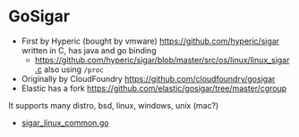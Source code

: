 # GoSigar

- First by Hyperic (bought by vmware) https://github.com/hyperic/sigar written in C, has java and go binding
  - https://github.com/hyperic/sigar/blob/master/src/os/linux/linux_sigar.c also using `/proc`
- Originally by CloudFoundry https://github.com/cloudfoundry/gosigar
- Elastic has a fork https://github.com/elastic/gosigar/tree/master/cgroup 

It supports many distro, bsd, linux, windows, unix (mac?)

- [sigar_linux_common.go](https://github.com/elastic/gosigar/blob/master/sigar_linux_common.go)